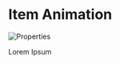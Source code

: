 # Item Animation

![Properties](https://chilipublishdocs.imgix.net/GraFx_studio/panel2.png?w=250&q=80)

Lorem Ipsum